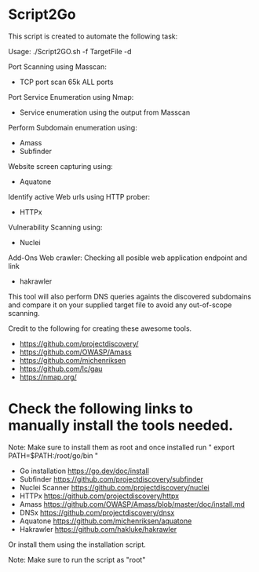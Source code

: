 # Script2Go
This script is created to automate the following task:

Usage: ./Script2GO.sh -f TargetFile <List of IPv4 target address> -d <Target-Domain>

Port Scanning using Masscan:
  * TCP port scan 65k ALL ports

Port Service Enumeration using Nmap:
  * Service enumeration using the output from Masscan

Perform Subdomain enumeration using:
  * Amass
  * Subfinder
  
Website screen capturing using:
  * Aquatone

Identify active Web urls using HTTP prober:
  * HTTPx

Vulnerability Scanning using:
  * Nuclei

Add-Ons
Web crawler: Checking all posible web application endpoint and link
  * hakrawler
 
This tool will also perform DNS queries againts the discovered subdomains and compare it on your supplied target file to avoid any out-of-scope scanning.

Credit to the following for creating these awesome tools.
  * https://github.com/projectdiscovery/
  * https://github.com/OWASP/Amass
  * https://github.com/michenriksen
  * https://github.com/lc/gau
  * https://nmap.org/

 
 # Check the following links to manually install the tools needed.
Note: Make sure to install them as root and once installed run " export PATH=$PATH:/root/go/bin " 

 * Go installation
 https://go.dev/doc/install
 * Subfinder
 https://github.com/projectdiscovery/subfinder
 * Nuclei Scanner
 https://github.com/projectdiscovery/nuclei
 * HTTPx
 https://github.com/projectdiscovery/httpx
 * Amass
 https://github.com/OWASP/Amass/blob/master/doc/install.md
 * DNSx
 https://github.com/projectdiscovery/dnsx
 * Aquatone
 https://github.com/michenriksen/aquatone
 * Hakrawler
 https://github.com/hakluke/hakrawler

Or install them using the installation script.

Note: Make sure to run the script as "root"

